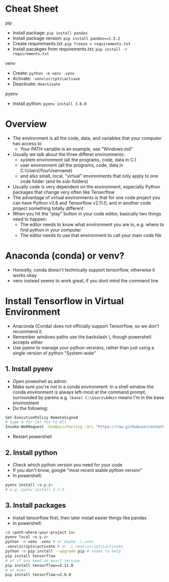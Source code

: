 # Cheat Sheet
pip
- Install package: `pip install pandas`
- Install package version: `pip install pandas==1.5.2`
- Create requirements.txt: `pip freeze > requirements.txt`
- Install pacakges from requirements.txt: `pip install -r requirements.txt`

venv
- Create: `python -m venv .venv`
- Activate: `.venv\scripts\actiave`
- Deactivate: `deactivate`

pyenv
- Install python: `pyenv install 3.8.0`


# Overview
- The environment is all the code, data, and variables that your computer has access to
  - Your PATH variable is an example, see "Windows.md"
- Usually we talk about the three differet environments:
  - system environment (all the programs, code, data in C:\)
  - user environment (all the programs, code, data in C:\Users\YourUsername)
  - and also small, local, "virtual" environments that only apply to one code folder (and its sub-folders)
- Usually code is very dependent on the environment, especially Python packages that change very often like Tensorflow
- The advantage of virtual environments is that for one code project you can have Python v3.8 and Tensorflow v2.11.0, and in another code project something totally different
- When you hit the "play" button in your code editor, basically two things need to happen:
  - The editor needs to know what environment you are in, e.g. where to find python in your computer
  - The editor needs to use that environment to call your main code file

# Anaconda (conda) or venv?
- Honestly, conda doesn't technically support tensorflow, otherwise it works okay
- venv instead seems to work great, if you dont mind the command line

# Install Tensorflow in Virtual Environment
- Anaconda (Conda) does not officially support Tensorflow, so we don't recommend it
- Remember windows paths use the backslash \\, though powershell accepts either
- Use pyenv to manage your python versions, rather than just using a single version of python "System-wide" 

## 1. Install pyenv
- Open poweshell as admin
- Make sure you're not in a conda environment: In a shell window the conda environment is always left-most at the command prompt, surrounded by parens e.g. `(base) C:\Users\Admin` means I'm in the base environment
- Do the following:
 ```bash
 Set-ExecutionPolicy RemoteSigned
 # type A for [A] Yes to All
 Invoke-WebRequest -UseBasicParsing -Uri "https://raw.githubusercontent.com/pyenv-win/pyenv-win/master/pyenv-win/install-pyenv-win.ps1" -OutFile "./install-pyenv-win.ps1"; &"./install-pyenv-win.ps1"
 ```
 - Restart powershell
   
## 2. Install python
 - Check which python version you need for your code
 - If you don't know, google "most recent stable python version"
 - In powershell:
 ```bash
 pyenv install <x.y.z>
 # e.g. pyenv install 3.7.9
 ```

## 3. Install packages
- Install tensorflow first, then later install easier things like pandas
- In powershell:
 ```bash
 cd <path-where-your-project is>
 pyenv local <x.y.z>
 python -m venv .venv # or maybe .\.venv
 .venv\scripts\activate # or .\.venv\scripts\activate
 python -m pip install --upgrade pip # seems to help
 pip install tensorflow
 # or if you need an exact version
 pip install tensorflow==2.11.0
 # or even
 pip install tensorflow>=2.0.0
 ```
